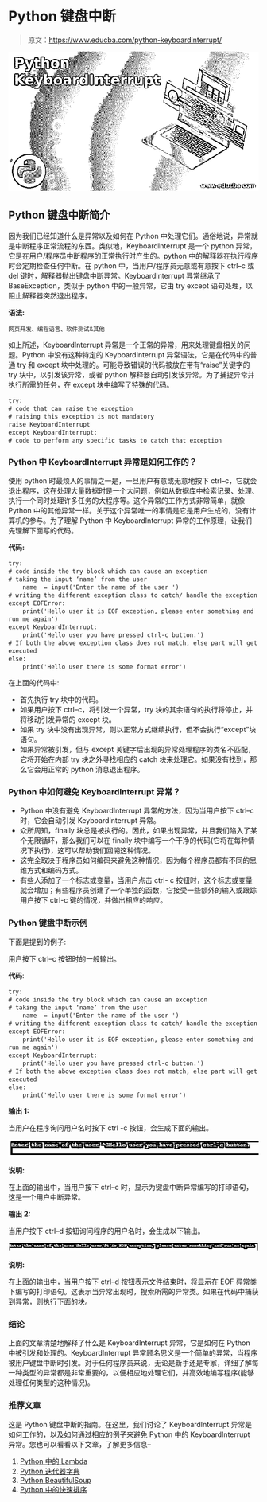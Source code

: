 # Python 键盘中断

> 原文：<https://www.educba.com/python-keyboardinterrupt/>

![Python KeyboardInterrupt](img/1003cc64c18eb5f6548ba5f60bd9bbb8.png)



## Python 键盘中断简介

因为我们已经知道什么是异常以及如何在 Python 中处理它们。通俗地说，异常就是中断程序正常流程的东西。类似地，KeyboardInterrupt 是一个 python 异常，它是在用户/程序员中断程序的正常执行时产生的。python 中的解释器在执行程序时会定期检查任何中断。在 python 中，当用户/程序员无意或有意按下 ctrl–c 或 del 键时，解释器抛出键盘中断异常。KeyboardInterrupt 异常继承了 BaseException，类似于 python 中的一般异常，它由 try except 语句处理，以阻止解释器突然退出程序。

**语法:**

<small>网页开发、编程语言、软件测试&其他</small>

如上所述，KeyboardInterrupt 异常是一个正常的异常，用来处理键盘相关的问题。Python 中没有这种特定的 KeyboardInterrupt 异常语法，它是在代码中的普通 try 和 except 块中处理的。可能导致错误的代码被放在带有“raise”关键字的 try 块中，以引发该异常，或者 python 解释器自动引发该异常。为了捕捉异常并执行所需的任务，在 except 块中编写了特殊的代码。

```
try:
# code that can raise the exception
# raising this exception is not mandatory
raise KeyboardInterrupt
except KeyboardInterrupt:
# code to perform any specific tasks to catch that exception
```

### Python 中 KeyboardInterrupt 异常是如何工作的？

使用 python 时最烦人的事情之一是，一旦用户有意或无意地按下 ctrl–c，它就会退出程序，这在处理大量数据时是一个大问题，例如从数据库中检索记录、处理、执行一个同时处理许多任务的大程序等。这个异常的工作方式非常简单，就像 Python 中的其他异常一样。关于这个异常唯一的事情是它是用户生成的，没有计算机的参与。为了理解 Python 中 KeyboardInterrupt 异常的工作原理，让我们先理解下面写的代码。

**代码:**

```
try:
# code inside the try block which can cause an exception
# taking the input ‘name’ from the user
    name  = input('Enter the name of the user ')
# writing the different exception class to catch/ handle the exception
except EOFError:
    print('Hello user it is EOF exception, please enter something and run me again')
except KeyboardInterrupt:
    print('Hello user you have pressed ctrl-c button.')
# If both the above exception class does not match, else part will get executed
else:
    print('Hello user there is some format error')
```

在上面的代码中:

*   首先执行 try 块中的代码。
*   如果用户按下 ctrl–c，将引发一个异常，try 块的其余语句的执行将停止，并将移动引发异常的 except 块。
*   如果 try 块中没有出现异常，则以正常方式继续执行，但不会执行“except”块语句。
*   如果异常被引发，但与 except 关键字后出现的异常处理程序的类名不匹配，它将开始在内部 try 块之外寻找相应的 catch 块来处理它。如果没有找到，那么它会用正常的 python 消息退出程序。

### Python 中如何避免 KeyboardInterrupt 异常？

*   Python 中没有避免 KeyboardInterrupt 异常的方法，因为当用户按下 ctrl–c 时，它会自动引发 KeyboardInterrupt 异常。
*   众所周知，finally 块总是被执行的。因此，如果出现异常，并且我们陷入了某个无限循环，那么我们可以在 finally 块中编写一个干净的代码(它将在每种情况下执行)，这可以帮助我们回溯这种情况。
*   这完全取决于程序员如何编码来避免这种情况，因为每个程序员都有不同的思维方式和编码方式。
*   有些人添加了一个标志或变量，当用户点击 ctrl- c 按钮时，这个标志或变量就会增加；有些程序员创建了一个单独的函数，它接受一些额外的输入或跟踪用户按下 ctrl-c 键的情况，并做出相应的响应。

### Python 键盘中断示例

下面是提到的例子:

用户按下 ctrl–c 按钮时的一般输出。

**代码**:

```
try:
# code inside the try block which can cause an exception
# taking the input ‘name’ from the user
    name  = input('Enter the name of the user ')
# writing the different exception class to catch/ handle the exception
except EOFError:
    print('Hello user it is EOF exception, please enter something and run me again')
except KeyboardInterrupt:
    print('Hello user you have pressed ctrl-c button.')
# If both the above exception class does not match, else part will get executed
else:
    print('Hello user there is some format error')
```

**输出 1:**

当用户在程序询问用户名时按下 ctrl -c 按钮，会生成下面的输出。

![Python KeyboardInterrupt 1](img/e6bc53b3a4684792d02bc929ccc196a1.png)



**说明:**

在上面的输出中，当用户按下 ctrl–c 时，显示为键盘中断异常编写的打印语句，这是一个用户中断异常。

**输出 2:**

当用户按下 ctrl–d 按钮询问程序的用户名时，会生成以下输出。

![Python KeyboardInterrupt 2](img/7b8f34bb2a0e71f4ff5059b55ec47b3c.png)



**说明:**

在上面的输出中，当用户按下 ctrl–d 按钮表示文件结束时，将显示在 EOF 异常类下编写的打印语句。这表示当异常出现时，搜索所需的异常类。如果在代码中捕获到异常，则执行下面的块。

### 结论

上面的文章清楚地解释了什么是 KeyboardInterrupt 异常，它是如何在 Python 中被引发和处理的。KeyboardInterrupt 异常顾名思义是一个简单的异常，当程序被用户键盘中断时引发。对于任何程序员来说，无论是新手还是专家，详细了解每一种类型的异常都是非常重要的，以便相应地处理它们，并高效地编写程序(能够处理任何类型的这种情况)。

### 推荐文章

这是 Python 键盘中断的指南。在这里，我们讨论了 KeyboardInterrupt 异常是如何工作的，以及如何通过相应的例子来避免 Python 中的 KeyboardInterrupt 异常。您也可以看看以下文章，了解更多信息–

1.  [Python 中的 Lambda](https://www.educba.com/lambda-in-python/)
2.  [Python 迭代器字典](https://www.educba.com/python-iterator-dictionary/)
3.  [Python BeautifulSoup](https://www.educba.com/python-beautifulsoup/)
4.  [Python 中的快速排序](https://www.educba.com/quick-sort-in-python/)





